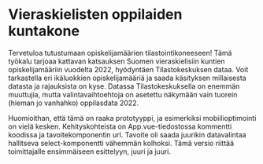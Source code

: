 # Vieraskielisten oppilaiden kuntakone

Tervetuloa tutustumaan opiskelijamäärien tilastointikoneeseen! Tämä työkalu tarjoaa kattavan katsauksen Suomen vieraskielisiin kuntien opiskelijamääriin vuodelta 2022, hyödyntäen Tilastokeskuksen dataa. Voit tarkastella eri ikäluokkien opiskelijamääriä ja saada käsityksen millaisesta datasta ja rajauksista on kyse. Datassa Tilastokeskuksella on enemmän muuttujia, mutta valintavaihtoehtoja on asetettu näkymään vain tuorein (hieman jo vanhahko) oppilasdata 2022.

Huomioithan, että tämä on raaka prototyyppi, ja esimerkiksi mobiilioptimointi on vielä kesken. Kehityskohteista on App.vue-tiedostossa kommentti koodissa ja tavoitekomponentin url. Tavoite oli saada juurikin datavalintaa hallitseva select-komponentti vähemmän kolhoksi. Tämä versio riittää toimittajalle ensimmäiseen esittelyyn, juuri ja juuri.